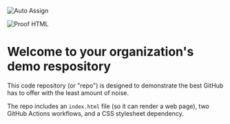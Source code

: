 ![Auto Assign](https://github.com/cop-sender/demo-repository/actions/workflows/auto-assign.yml/badge.svg)

![Proof HTML](https://github.com/cop-sender/demo-repository/actions/workflows/proof-html.yml/badge.svg)

# Welcome to your organization's demo respository
This code repository (or "repo") is designed to demonstrate the best GitHub has to offer with the least amount of noise.

The repo includes an `index.html` file (so it can render a web page), two GitHub Actions workflows, and a CSS stylesheet dependency.
